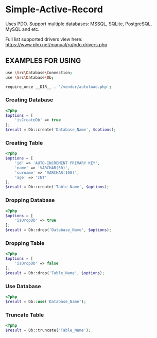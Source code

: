 # Simple-Active-Record

Uses PDO. Support multiple databases: MSSQL, SQLite, PostgreSQL, MySQL and etc.

Full list supported drivers view here:
https://www.php.net/manual/ru/pdo.drivers.php

## EXAMPLES FOR USING

```sh
use \Src\Database\Connection;
use \Src\Database\Db;

require_once __DIR__ . '/vendor/autoload.php';
```

### Creating Database
```php
<?php
$options = [
    'isCreateDb' => true
];
$result = Db::create('Database_Name', $options);

```

### Creating Table
```php
<?php
$options = [
    'id' => 'AUTO-INCREMENT PRIMARY KEY',
    'name' => 'VARCHAR(50)',
    'surname' => 'VARCHAR(100)',
    'age' => 'INT'
];
$result = Db::create('Table_Name', $options);

```

### Dropping Database
```php
<?php
$options = [
    'isDropDb' => true
];
$result = Db::drop('Database_Name', $options);

```

### Dropping Table
```php
<?php
$options = [
    'isDropDb' => false
];
$result = Db::drop('Table_Name', $options);

```

### Use Database
```php
<?php
$result = Db::use('Database_Name');

```

### Truncate Table
```php
<?php
$result = Db::truncate('Table_Name');

```

